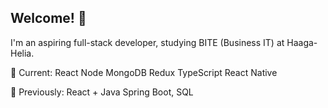 ## Welcome! 👋

I'm an aspiring full-stack developer, studying BITE (Business IT) at Haaga-Helia.

🌱 Current: React Node MongoDB Redux TypeScript React Native

🔭 Previously: React + Java Spring Boot, SQL

<!-- ⚡ Database ER, Logical and Physical Design -->


<!--
**andrey-krendzel/andrey-krendzel** is a ✨ _special_ ✨ repository because its `README.md` (this file) appears on your GitHub profile.

Here are some ideas to get you started:

- 🔭 I’m currently working on ...
- 🌱 I’m currently learning ...
- 👯 I’m looking to collaborate on ...
- 🤔 I’m looking for help with ...
- 💬 Ask me about ...
- 📫 How to reach me: ...
- 😄 Pronouns: ...
- ⚡ Fun fact: ...
-->
